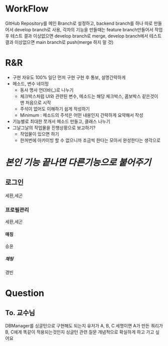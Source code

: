 # WorkFlow

GItHub Repository를 메인 Branch로 설정하고, backend branch를 하나 따로 만들어서 develop branch로 사용, 각자의 기능을 만들때는 feature branch만들어서 작업 후 테스트 결과 이상없으면 develop branch로 merge, develop branch에서 테스트 결과 이상없으면 main branch로 push(merge 하지 말 것)

# R&R


- 구현 자유도 100% 일단 먼저 구현 구현 후 통보, 설명간략하게
- 메소드, 변수 네이밍
	- 동사 명사 언더바(\_)로 나누기
	- 체크박스처럼 UI와 관련된 변수, 메소드는 해당 체크박스, 콤보박스 같은것이 맨 처음으로 시작
	- 주석이 없어도 이해하기 쉽게 작성하기
	- Minimum : 메소드의 주석은 어떤 내용인지 간략하게 요약해서 작성
- 기능별로 최대한 쪼개서 메소드 만들고, 클래스 나누기
- 그날그날의 작업물을 진행상황으로 보고하기?
	- 작업물이 있으면 하기
	- 한꺼번에 아카이빙 할 수 없으니까 조금씩 한다는 모아서 완성한다는 생각으로

# *본인 기능 끝나면 다른기능으로 붙어주기*
## 로그인
세환,세곤
### 프로필관리
세환,세곤
#### 매칭
승윤
##### 채팅
경빈

# Question

## To. 교수님

DBManager를 싱글턴으로 구현해도 되는지
	유저가 A, B, C 세명이면 A가 만든 쿼리가 B, C에게 똑같이 적용되는것인지
	싱글턴 관련 질문 개념적으로 확실하게 하고 가고 싶어요
	